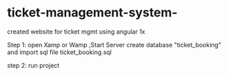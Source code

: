 # ticket-management-system-
created website for ticket mgmt using angular 1x

Step 1: 
open Xamp or Wamp ,Start Server
create database "ticket_booking" and import sql file ticket_booking.sql

step 2: run project 
